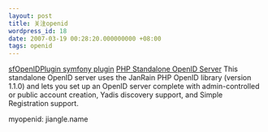 ```yaml
---
layout: post
title: 关注openid
wordpress_id: 18
date: 2007-03-19 00:28:20.000000000 +08:00
tags: openid
---
```

<a href="http://www.symfony-project.com/trac/wiki/sfOpenIDPlugin">sfOpenIDPlugin symfony plugin</a>
<a href="http://www.openidenabled.com/openid/php-standalone-openid-server/">PHP Standalone OpenID Server</a>
This standalone OpenID server uses the JanRain PHP OpenID library (version 1.1.0) and lets you set up an OpenID server complete with admin-controlled or public account creation, Yadis discovery support, and Simple Registration support.

myopenid:
jiangle.name
